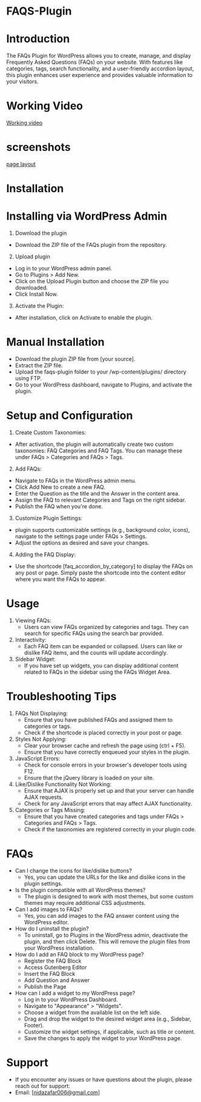 # FAQS-Plugin
# Introduction
The FAQs Plugin for WordPress allows you to create, manage, and display Frequently Asked Questions (FAQs) on your website. With features like categories, tags, search functionality, and a user-friendly accordion layout, this plugin enhances user experience and provides valuable information to your visitors.

# Working Video

<a href="https://drive.google.com/file/d/1bjDtabjzXlyQSzd4kNUuQlrZLSfEoKHI/view?usp=sharing" target="_blank">
  Working video
</a>

# screenshots

<a href="https://drive.google.com/file/d/1eCEnJfxPLuZAlQfkOdO8bDST0gWNyWzi/view?usp=sharing" target="_blank">
  page layout
</a>


# Installation
# Installing via WordPress Admin
1. Download the plugin
  - Download the ZIP file of the FAQs plugin from the repository.
2. Upload plugin
  - Log in to your WordPress admin panel.
  - Go to Plugins > Add New.
  - Click on the Upload Plugin button and choose the ZIP file you downloaded.
  - Click Install Now.
3. Activate the Plugin:
  - After installation, click on Activate to enable the plugin.  
# Manual Installation
  - Download the plugin ZIP file from [your source].
  - Extract the ZIP file.
  - Upload the faqs-plugin folder to your /wp-content/plugins/ directory using FTP.
  - Go to your WordPress dashboard, navigate to Plugins, and activate the plugin.

# Setup and Configuration

1. Create Custom Taxonomies:
  - After activation, the plugin will automatically create two custom taxonomies: FAQ Categories and FAQ Tags. You can manage these under FAQs > Categories and FAQs > Tags.
2. Add FAQs:
  - Navigate to FAQs in the WordPress admin menu.
  - Click Add New to create a new FAQ.
  - Enter the Question as the title and the Answer in the content area.
  - Assign the FAQ to relevant Categories and Tags on the right sidebar.
  - Publish the FAQ when you're done.
3. Customize Plugin Settings:
  -  plugin supports customizable settings (e.g., background color, icons), navigate to the settings page under FAQs > Settings.
  - Adjust the options as desired and save your changes.
4. Adding the FAQ Display:
  - Use the shortcode [faq_accordion_by_category] to display the FAQs on any post or page. Simply paste the shortcode into the content editor where you want the FAQs to appear.

#  Usage

1. Viewing FAQs:
    - Users can view FAQs organized by categories and tags. They can search for specific FAQs using the search bar provided.
2. Interactivity:
    - Each FAQ item can be expanded or collapsed. Users can like or dislike FAQ items, and the counts will update accordingly.
3. Sidebar Widget:
    - If you have set up widgets, you can display additional content related to FAQs in the sidebar using the FAQs Widget Area.

# Troubleshooting Tips

1. FAQs Not Displaying:
    - Ensure that you have published FAQs and assigned them to categories or tags.
    - Check if the shortcode is placed correctly in your post or page.
2. Styles Not Applying:
    - Clear your browser cache and refresh the page using (ctrl + F5).
    - Ensure that you have correctly enqueued your styles in the plugin.
3. JavaScript Errors:
    - Check for console errors in your browser's developer tools using F12.
    - Ensure that the jQuery library is loaded on your site.
4. Like/Dislike Functionality Not Working:
    - Ensure that AJAX is properly set up and that your server can handle AJAX requests.
    - Check for any JavaScript errors that may affect AJAX functionality.
5. Categories or Tags Missing:
    - Ensure that you have created categories and tags under FAQs > Categories and FAQs > Tags.
    - Check if the taxonomies are registered correctly in your plugin code.

# FAQs
  - Can I change the icons for like/dislike buttons?
       - Yes, you can update the URLs for the like and dislike icons in the plugin settings.
  - Is the plugin compatible with all WordPress themes?
       - The plugin is designed to work with most themes, but some custom themes may require additional CSS adjustments.
  - Can I add images to FAQs?
       - Yes, you can add images to the FAQ answer content using the WordPress editor.
  - How do I uninstall the plugin?
       - To uninstall, go to Plugins in the WordPress admin, deactivate the plugin, and then click Delete. This will remove the plugin files from your WordPress installation.
  -  How do I add an FAQ block to my WordPress page?
       - Register the FAQ Block
       - Access Gutenberg Editor
       - Insert the FAQ Block
       - Add Question and Answer
       - Publish the Page
  - How can I add a widget to my WordPress page?
       - Log in to your WordPress Dashboard.
       - Navigate to "Appearance" > "Widgets".
       - Choose a widget from the available list on the left side.
       - Drag and drop the widget to the desired widget area (e.g., Sidebar, Footer).
       - Customize the widget settings, if applicable, such as title or content.
       - Save the changes to apply the widget to your WordPress page.


# Support
  - If you encounter any issues or have questions about the plugin, please reach out for support:
   - Email: [nidazafar006@gmail.com]

